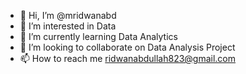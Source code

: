 - 👋 Hi, I’m @mridwanabd
- 👀 I’m interested in Data
- 🌱 I’m currently learning Data Analytics
- 💞️ I’m looking to collaborate on Data Analysis Project
- 📫 How to reach me ridwanabdullah823@gmail.com


<!---
mridwanabd/mridwanabd is a ✨ special ✨ repository because its `README.md` (this file) appears on your GitHub profile.
You can click the Preview link to take a look at your changes.
--->
